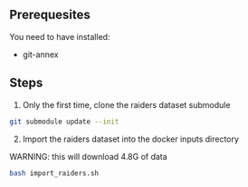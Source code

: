 ## Prerequesites
You need to have installed:
- git-annex

## Steps
1. Only the first time, clone the raiders dataset submodule
```bash
git submodule update --init
```
2. Import the raiders dataset into the docker inputs directory

WARNING: this will download 4.8G of data
```bash
bash import_raiders.sh
```
